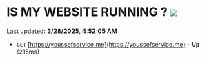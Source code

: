 # IS MY WEBSITE RUNNING ? [![](https://img.shields.io/static/v1?label=Sponsor&message=%E2%9D%A4&logo=GitHub&color=%23fe8e86)](https://github.com/sponsors/Youssef-Lehmam)

Last updated: **3/28/2025, 4:52:05 AM**

- `GET` [https://youssefservice.me](https://youssefservice.me) - **Up** (215ms)
